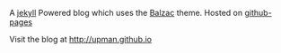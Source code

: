 
A [jekyll](http://jekyllrb.com/) Powered blog  which uses the [Balzac](https://github.com/ColeTownsend/Balzac-for-Jekyll) theme.
Hosted on [github-pages](http://pages.github.com/)

Visit the blog at http://upman.github.io